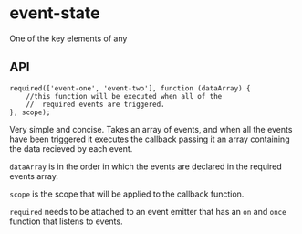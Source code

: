 # event-state

One of the key elements of any 

## API

```
required(['event-one', 'event-two'], function (dataArray) {
	//this function will be executed when all of the 
	//	required events are triggered.
}, scope);
```

Very simple and concise. Takes an array of events, and when all the events have been triggered it executes the callback passing it an array containing the data recieved by each event. 

`dataArray` is in the order in which the events are declared in the required events array.

`scope` is the scope that will be applied to the callback function.

`required` needs to be attached to an event emitter that has an `on` and `once` function that listens to events.
